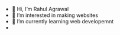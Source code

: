 - 👋 Hi, I’m Rahul Agrawal
- 👀 I’m interested in making websites
- 🌱 I’m currently learning web developemnt
- 

<!---
rahul31agrawal/rahul31agrawal is a ✨ special ✨ repository because its `README.md` (this file) appears on your GitHub profile.
You can click the Preview link to take a look at your changes.
--->
